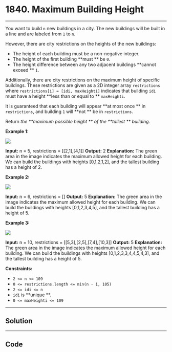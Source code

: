 # 1840. Maximum Building Height

---

You want to build `n` new buildings in a city. The new buildings will be built in a line and are labeled from `1` to `n`.

However, there are city restrictions on the heights of the new buildings:

  * The height of each building must be a non-negative integer.
  * The height of the first building **must ** be `0`.
  * The height difference between any two adjacent buildings **cannot exceed ** `1`.



Additionally, there are city restrictions on the maximum height of specific buildings. These restrictions are given as a 2D integer array `restrictions` where `restrictions[i] = [idi, maxHeighti]` indicates that building `idi` must have a height **less than or equal to ** `maxHeighti`.

It is guaranteed that each building will appear **at most once ** in `restrictions`, and building `1` will **not ** be in `restrictions`.

Return _the **maximum possible height ** of the **tallest ** building_.

 

**Example 1:**

![](https://assets.leetcode.com/uploads/2021/04/08/ic236-q4-ex1-1.png)


**Input:** n = 5, restrictions = [[2,1],[4,1]]
**Output:** 2
**Explanation:** The green area in the image indicates the maximum allowed height for each building.
We can build the buildings with heights [0,1,2,1,2], and the tallest building has a height of 2.

**Example 2:**

![](https://assets.leetcode.com/uploads/2021/04/08/ic236-q4-ex2.png)


**Input:** n = 6, restrictions = []
**Output:** 5
**Explanation:** The green area in the image indicates the maximum allowed height for each building.
We can build the buildings with heights [0,1,2,3,4,5], and the tallest building has a height of 5.


**Example 3:**

![](https://assets.leetcode.com/uploads/2021/04/08/ic236-q4-ex3.png)


**Input:** n = 10, restrictions = [[5,3],[2,5],[7,4],[10,3]]
**Output:** 5
**Explanation:** The green area in the image indicates the maximum allowed height for each building.
We can build the buildings with heights [0,1,2,3,3,4,4,5,4,3], and the tallest building has a height of 5.


 

**Constraints:**

  * `2 <= n <= 109`
  * `0 <= restrictions.length <= min(n - 1, 105)`
  * `2 <= idi <= n`
  * `idi` is **unique **.
  * `0 <= maxHeighti <= 109`

---

## Solution



---

## Code
```python


```